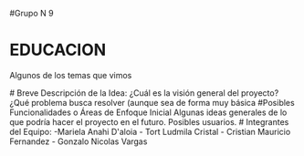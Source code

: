 
#Grupo N 9 

# EDUCACION
</p>
Algunos de los temas que vimos 
</p>
# Breve Descripción de la Idea: 
¿Cuál es la visión general del proyecto? ¿Qué problema busca resolver (aunque sea de forma muy básica
#Posibles Funcionalidades o Áreas de Enfoque Inicial
Algunas ideas generales de lo que podría hacer el proyecto en el futuro. Posibles usuarios.
# Integrantes del Equipo: 
-Mariela Anahi D'aloia
- Tort Ludmila Cristal
- Cristian Mauricio Fernandez
- Gonzalo Nicolas Vargas

